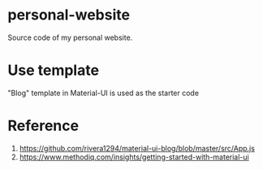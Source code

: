 # personal-website
Source code of my personal website.


# Use template
"Blog" template in Material-UI is used as the starter code


# Reference
1. https://github.com/rivera1294/material-ui-blog/blob/master/src/App.js
2. https://www.methodiq.com/insights/getting-started-with-material-ui

